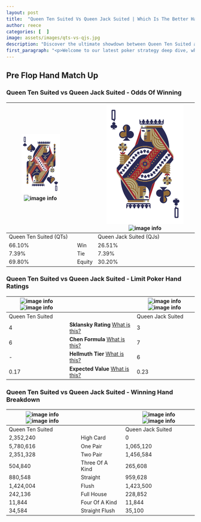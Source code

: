 ```yaml
---
layout: post
title:  "Queen Ten Suited Vs Queen Jack Suited | Which Is The Better Hand In Poker? A Complete Guide"
author: reece
categories: [  ]
image: assets/images/qts-vs-qjs.jpg
description: "Discover the ultimate showdown between Queen Ten Suited and Queen Jack Suited in poker! Uncover the odds, strategies, and scenarios where one hand triumphs over the other. Get ready to up your poker game with this thrilling analysis."
first_paragraph: "<p>Welcome to our latest poker strategy deep dive, where we're pitting two distinct hands against each other in a high-stakes showdown: Queen Ten Suited vs Queen Jack Suited.</p><p>In the dynamic world of poker, every decision counts, and knowing which hand holds the upper hand is key to your success at the table.</p><p>In this article, we'll dissect these two hands, explore the scenarios where one dominates the other, and equip you with the knowledge to make strategic choices that can tip the odds in your favor.</p><p>Get ready to unravel the intriguing dynamics of these poker hands and elevate your game to new heights.</p>"
---
```




[comment]: # (sp0)

## Pre Flop Hand Match Up

<div class="table hand-ratings" markdown="1"> 



### Queen Ten Suited vs Queen Jack Suited - Odds Of Winning


    
| ![image info](assets/images/hand1/Q.png) ![image info](assets/images/hand1/Ts.png) |  | ![image info](assets/images/hand2/Q.png) ![image info](assets/images/hand2/Js.png) |
| -------- | -------- | -------- |
| Queen Ten Suited (QTs) |  | Queen Jack Suited (QJs) |
| 66.10% | Win | 26.51% |
| 7.39% | Tie | 7.39% |
| 69.80% | Equity | 30.20% |




[comment]: # (sp1)



### Queen Ten Suited vs Queen Jack Suited - Limit Poker Hand Ratings


    
| ![image info](https://www.riverpairs.com/assets/images/hand1/Q.png) ![image info](https://www.riverpairs.com/assets/images/hand1/Ts.png) |  | ![image info](https://www.riverpairs.com/assets/images/hand2/Q.png) ![image info](https://www.riverpairs.com/assets/images/hand2/Js.png) |
| -------- | -------- | -------- |
| Queen Ten Suited |  | Queen Jack Suited |
| 4 | **Sklansky Rating** [What is this?](/sklansky-rating-explained) | 3 |
| 6 | **Chen Formula** [What is this?](/chen-formula-explained) | 7 |
| - | **Hellmuth Tier** [What is this?](/Hellmuth-tier-explained) | 6 |
| 0.17 | **Expected Value** [What is this?](/expected-value-explained) | 0.23 |




[comment]: # (sp2)



### Queen Ten Suited vs Queen Jack Suited - Winning Hand Breakdown


    
| ![image info](https://www.riverpairs.com/assets/images/hand1/Q.png) ![image info](https://www.riverpairs.com/assets/images/hand1/Ts.png) |  | ![image info](https://www.riverpairs.com/assets/images/hand2/Q.png) ![image info](https://www.riverpairs.com/assets/images/hand2/Js.png) |
| -------- | -------- | -------- |
| Queen Ten Suited |  | Queen Jack Suited |
| 2,352,240 | High Card | 0 |
| 5,780,616 | One Pair | 1,065,120 |
| 2,351,328 | Two Pair | 1,456,584 |
| 504,840 | Three Of A Kind | 265,608 |
| 880,548 | Straight | 959,628 |
| 1,424,004 | Flush | 1,423,500 |
| 242,136 | Full House | 228,852 |
| 11,844 | Four Of A Kind | 11,844 |
| 34,584 | Straight Flush | 35,100 |




[comment]: # (sp3)



</div>

[comment]: # (sp4)



[comment]: # (sp5)

